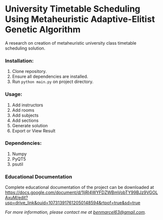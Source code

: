 # University Timetable Scheduling Using Metaheuristic Adaptive-Elitist Genetic Algorithm
A research on creation of metaheuristic university class timetable scheduling solution.

### Installation:
1. Clone repository.
3. Ensure all dependencies are installed.
2. Run `python main.py` on project directory.

### Usage:
1. Add instructors
2. Add rooms
3. Add subjects
4. Add sections
5. Generate solution
6. Export or View Result

### Dependencies:
1. Numpy
2. PyQT5
3. psutil

### Educational Documentation
Complete educational documentation of the project can be downloaded at https://docs.google.com/document/d/1ljRl4WYFDZWBmVobTY99BJz9VGOLAxuM/edit?usp=drive_link&ouid=107313917612050148594&rtpof=true&sd=true

*For more information, please contact me at benmarcel63@gmail.com.*

